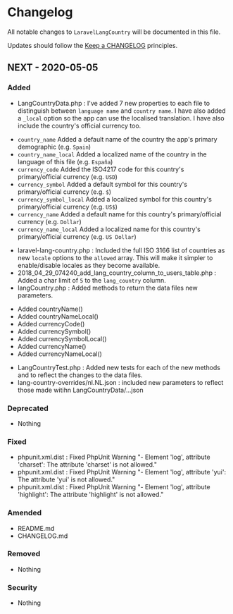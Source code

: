 # Changelog

All notable changes to `LaravelLangCountry` will be documented in this file.

Updates should follow the [Keep a CHANGELOG](http://keepachangelog.com/) principles.

## NEXT - 2020-05-05

### Added
- LangCountryData.php : I've added 7 new properties to each file to distinguish between `language name` and `country name`. I have also added a `_local` option so the app can use the localised translation. I have also include the country's official currency too.
* `country_name` Added a default name of the country the app's primary demographic (e.g. `Spain`)
* `country_name_local` Added a localized name of the country in the language of this file (e.g. `España`)
* `currency_code` Added the ISO4217 code for this country's primary/official currency (e.g. `USD`)
* `currency_symbol` Added a default symbol for this country's primary/official currency (e.g. `$`)
* `currency_symbol_local` Added a localized symbol for this country's primary/official currency (e.g. `US$`)
* `currency_name` Added a default name for this country's primary/official currency (e.g. `Dollar`)
* `currency_name_local` Added a localized name for this country's primary/official currency (e.g. `US Dollar`)
- laravel-lang-country.php : Included the full ISO 3166 list of countries as new `locale` options to the `allowed` array. This will make it simpler to enable/disable locales as they become available.
- 2018_04_29_074240_add_lang_country_column_to_users_table.php : Added a char limit of `5` to the `lang_country` column.
- langCountry.php : Added methods to return the data files new parameters.
* Added countryName()
* Added countryNameLocal()
* Added currencyCode()
* Added currencySymbol()
* Added currencySymbolLocal()
* Added currencyName()
* Added currencyNameLocal()
- LangCountryTest.php : Added new tests for each of the new methods and to reflect the changes to the data files.
- lang-country-overrides/nl.NL.json : included new parameters to reflect those made witihn LangCountryData/...json

### Deprecated
- Nothing

### Fixed
- phpunit.xml.dist : Fixed PhpUnit Warning "- Element 'log', attribute 'charset': The attribute 'charset' is not allowed."
- phpunit.xml.dist : Fixed PhpUnit Warning "- Element 'log', attribute 'yui': The attribute 'yui' is not allowed."
- phpunit.xml.dist : Fixed PhpUnit Warning "- Element 'log', attribute 'highlight': The attribute 'highlight' is not allowed."

### Amended
- README.md
- CHANGELOG.md

### Removed
- Nothing

### Security
- Nothing
